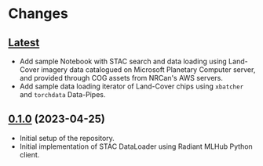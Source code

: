 Changes
==========

[Latest](https://gitlab.com/crim.ca/clients/terradue/stac-dataloader)
-------------------------------------------------------------------------------------------------------------

- Add sample Notebook with STAC search and data loading using Land-Cover imagery data catalogued on
  Microsoft Planetary Computer server, and provided through COG assets from NRCan's AWS servers.
- Add sample data loading iterator of Land-Cover chips using `xbatcher` and `torchdata` Data-Pipes.

[0.1.0](https://gitlab.com/crim.ca/clients/terradue/stac-dataloader/-/tree/0.1.0) (2023-04-25)
-------------------------------------------------------------------------------------------------------------

- Initial setup of the repository.
- Initial implementation of STAC DataLoader using Radiant MLHub Python client.
